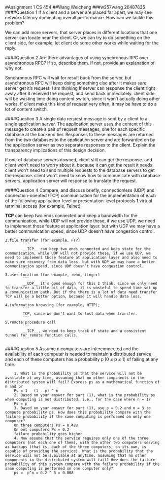 #Assignment 1 CS 454 
##Wang Weicheng
###w257wang 20487825
####Question 1
If a client and a server are placed far apart, we may see network latency dominating overall performance. How can we tackle this problem?

We can add more servers, that server places in different locations that one server can locate near the client.  Or, we can try to do something on the client side, for example, let client do some other works while waiting for the reply.

####Question 2
Are there advantages of using synchronous RPC over asynchronous RPC? If so, describe them. If not, provide an explanation of why not. 

Synchronous RPC will wait for result back from the server, but asynchronous RPC will keep doing something else after it makes sure server get it’s request. I am thinking If server can response the client right away after it received the request, and send back immediately. client side will be wasting time doing content switch, since it won’t actually doing other works. If client make this kind of request very often, it may be have to do a lot of content switch.

####Question 3
A single data request message is sent by a client to a single application server. The application server uses the content of this message to create a pair of request messages, one for each specific database at the backend tier. Responses to these messages are returned from the two databases to the application server and are forwarded on by the application server as two separate responses to the client. Explain the transparency implications of this design decision. 
    

If one of database servers downed, client still can get the response. and client won’t need to worry about it, because it can get the result it needs.
client won’t need to send multiple requests to the database servers to get the response.
client won't need to know how to communicate with database servers, application server will response to translate the request.

####Question 4
Compare, and discuss briefly, connectionless (UDP) and connection-oriented (TCP) communication for the implementation of each of the following application-level or presentation-level protocols
    1.virtual terminal access (for example, Telnet)
            
__TCP__ can keep two ends connected and keep a bandwidth for the communication, while UDP will not provide these, if we use UDP, we need to implement those feature at application layer. but with UDP we may have a better communication speed, since UDP doesn’t have congestion control.

    2.file transfer (for example, FTP)
            ```
            __TCP__ can keep two ends connected and keep state for the communication, while UDP will not provide these, if we use UDP, we need to implement those feature at application layer and also need to make sure recovery from data loss. but with UDP we may have a better communication speed, since UDP doesn’t have congestion control.
            ```
    3.user location (for example, rwho, finger)
            ```
            __UDP__ it’s good enough for this I think. since we only need to transfer a little bit of data, it is wasteful to spend time set up a communication path. But if the there is a lot of data need transfer TCP will be a better option, because it will handle data loss.
            ```
    4.information browsing (for example, HTTP);
            ```
            TCP, since we don't want to lost data when transfer.
            ```
    5.remote procedure call
            ```
            __TCP__, we need to keep track of state and a consistent tunnel for remote function calls.
            ```
####Question 5
    Assume n computers are interconnected and the availability of each computer is needed to maintain a distributed service, and each of these computers has a probability p (0 ≤ p ≤ 1) of failing at any time.

        1. What is the probability ps that the service will not be available at any time, assuming that no other components in the distributed system will fail? Express ps as a mathematical function of n and p?
        Ps = 1 - (1 - p) ^ n
        2. Based on your answer for part (1), what is the probability ps when computing is not distributed, i.e., for the case where n = 1?
        Ps = p
        3. Based on your answer for part (1), use p = 0.2 and n = 3 to compute probability ps. How does this probability compare with the failure probability if the same computing is performed on only one computer? 
        On three computers Ps = 0.488
        On ont computers Ps = 0.2
        failure probability goes higher
        4. Now assume that the service requires only one of the three computers (not each one of them), with the other two computers serving as backups (that is, each of the three computers, on its own, is capable of providing the service). What is the probability that the service will not be available at anytime, assuming that no other components in the distributed system will fail? How does the failure probability of this system compare with the failure probability if the same computing is performed on one computer only? 
        ps =  p^n = 0.2 ^ 3 = 0.008 







